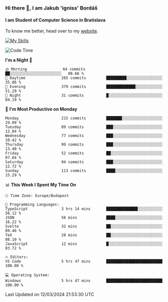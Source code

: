 ### Hi there 👋, I am Jakub 'igniss' Bordáš

#### I am Student of Computer Science in Bratislava
To know me better, head over to my [website](https://bordas.sk).

[![My Skills](https://skillicons.dev/icons?i=js,html,css,figma,svelte,java,kotlin,python,postgresql,typescript,nest,nodejs)](https://bordas.sk)


<!--START_SECTION:waka-->
![Code Time](http://img.shields.io/badge/Code%20Time-1%2C425%20hrs%2028%20mins-blue)

**I'm a Night 🦉** 

```text
🌞 Morning                64 commits          ██░░░░░░░░░░░░░░░░░░░░░░░   08.66 % 
🌆 Daytime                265 commits         █████████░░░░░░░░░░░░░░░░   35.86 % 
🌃 Evening                379 commits         █████████████░░░░░░░░░░░░   51.29 % 
🌙 Night                  31 commits          █░░░░░░░░░░░░░░░░░░░░░░░░   04.19 % 
```
📅 **I'm Most Productive on Monday** 

```text
Monday                   215 commits         ███████░░░░░░░░░░░░░░░░░░   29.09 % 
Tuesday                  89 commits          ███░░░░░░░░░░░░░░░░░░░░░░   12.04 % 
Wednesday                77 commits          ███░░░░░░░░░░░░░░░░░░░░░░   10.42 % 
Thursday                 99 commits          ███░░░░░░░░░░░░░░░░░░░░░░   13.40 % 
Friday                   52 commits          ██░░░░░░░░░░░░░░░░░░░░░░░   07.04 % 
Saturday                 94 commits          ███░░░░░░░░░░░░░░░░░░░░░░   12.72 % 
Sunday                   113 commits         ████░░░░░░░░░░░░░░░░░░░░░   15.29 % 
```


📊 **This Week I Spent My Time On** 

```text
🕑︎ Time Zone: Europe/Budapest

💬 Programming Languages: 
TypeScript               3 hrs 14 mins       ██████████████░░░░░░░░░░░   56.12 % 
JSON                     56 mins             ████░░░░░░░░░░░░░░░░░░░░░   16.22 % 
Svelte                   32 mins             ██░░░░░░░░░░░░░░░░░░░░░░░   09.46 % 
TeX                      28 mins             ██░░░░░░░░░░░░░░░░░░░░░░░   08.10 % 
JavaScript               12 mins             █░░░░░░░░░░░░░░░░░░░░░░░░   03.72 % 

🔥 Editors: 
VS Code                  5 hrs 47 mins       █████████████████████████   100.00 % 

💻 Operating System: 
Windows                  5 hrs 47 mins       █████████████████████████   100.00 % 
```


 Last Updated on 12/03/2024 21:53:30 UTC
<!--END_SECTION:waka-->
